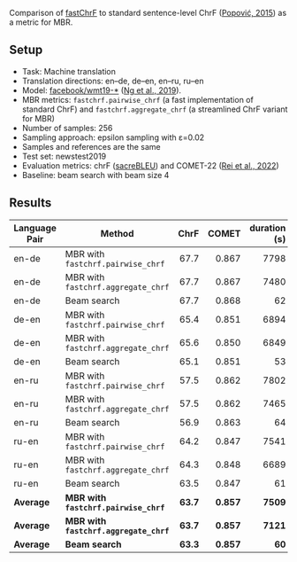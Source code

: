 Comparison of [fastChrF](https://github.com/jvamvas/fastChrF) to standard sentence-level ChrF ([Popović, 2015](https://aclanthology.org/W15-3049/)) as a metric for MBR.

## Setup
* Task: Machine translation
* Translation directions: en–de, de–en, en–ru, ru–en
* Model: [facebook/wmt19-*](https://huggingface.co/facebook/wmt19-en-de) ([Ng et al., 2019](https://aclanthology.org/W19-5333/)).
* MBR metrics: `fastchrf.pairwise_chrf` (a fast implementation of standard ChrF) and `fastchrf.aggregate_chrf` (a streamlined ChrF variant for MBR)
* Number of samples: 256
* Sampling approach: epsilon sampling with ε=0.02
* Samples and references are the same
* Test set: newstest2019
* Evaluation metrics: chrF ([sacreBLEU](https://github.com/mjpost/sacrebleu)) and COMET-22 ([Rei et al., 2022](https://aclanthology.org/2022.wmt-1.52/))
* Baseline: beam search with beam size 4

## Results
| Language Pair | Method                               |     ChrF |     COMET | duration (s) |
|---------------|--------------------------------------|---------:|----------:|-------------:|
| en-de         | MBR with `fastchrf.pairwise_chrf`      |     67.7 |     0.867 |         7798 |
| en-de         | MBR with `fastchrf.aggregate_chrf`     |     67.7 |     0.867 |         7480 |
| en-de         | Beam search                          |     67.7 |     0.868 |           62 |
| de-en         | MBR with `fastchrf.pairwise_chrf`      |     65.4 |     0.851 |         6894 |
| de-en         | MBR with `fastchrf.aggregate_chrf`     |     65.6 |     0.850 |         6849 |
| de-en         | Beam search                          |     65.1 |     0.851 |           53 |
| en-ru         | MBR with `fastchrf.pairwise_chrf`      |     57.5 |     0.862 |         7802 |
| en-ru         | MBR with `fastchrf.aggregate_chrf`     |     57.5 |     0.862 |         7465 |
| en-ru         | Beam search                          |     56.9 |     0.863 |           64 |
| ru-en         | MBR with `fastchrf.pairwise_chrf`      |     64.2 |     0.847 |         7541 |
| ru-en         | MBR with `fastchrf.aggregate_chrf`     |     64.3 |     0.848 |         6689 |
| ru-en         | Beam search                          |     63.5 |     0.847 |           61 |
| **Average**   | **MBR with `fastchrf.pairwise_chrf`**  | **63.7** | **0.857** |     **7509** |
| **Average**   | **MBR with `fastchrf.aggregate_chrf`** | **63.7** | **0.857** |     **7121** |
| **Average**   | **Beam search**                      | **63.3** | **0.857** |       **60** |